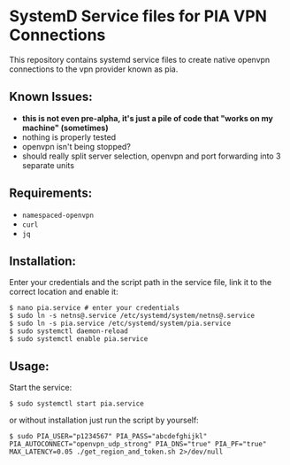 # SystemD Service files for PIA VPN Connections

This repository contains systemd service files to create native openvpn connections to the vpn provider known as pia.

## Known Issues:

* __this is not even pre-alpha, it's just a pile of code that "works on my machine" (sometimes)__
* nothing is properly tested
* openvpn isn't being stopped?
* should really split server selection, openvpn and port forwarding into 3 separate units

## Requirements:

* `namespaced-openvpn`
* `curl`
* `jq`

## Installation:

Enter your credentials and the script path in the service file, link it to the correct location and enable it:
```
$ nano pia.service # enter your credentials
$ sudo ln -s netns@.service /etc/systemd/system/netns@.service
$ sudo ln -s pia.service /etc/systemd/system/pia.service
$ sudo systemctl daemon-reload
$ sudo systemctl enable pia.service
```

## Usage:

Start the service:
```
$ sudo systemctl start pia.service
```

or without installation just run the script by yourself:

```
$ sudo PIA_USER="p1234567" PIA_PASS="abcdefghijkl" PIA_AUTOCONNECT="openvpn_udp_strong" PIA_DNS="true" PIA_PF="true" MAX_LATENCY=0.05 ./get_region_and_token.sh 2>/dev/null
```
